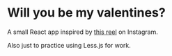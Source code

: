 # Will you be my valentines? 

A small React app inspired by [this reel](https://www.instagram.com/p/C228ru7yHFm/) on Instagram.

Also just to practice using Less.js for work.
